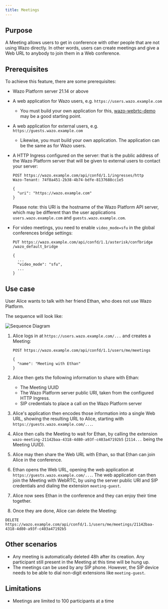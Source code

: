 ```yaml
---
title: Meetings
---
```


## Purpose

A Meeting allows users to get in conference with other people that are not using Wazo
directly. In other words, users can create meetings and give a Web URL to anybody to
join them in a Web conference.

## Prerequisites

To achieve this feature, there are some prerequisites:

* Wazo Platform server 21.14 or above
* A web application for Wazo users, e.g. `https://users.wazo.example.com`
  * You must build your own application for this,
  [wazo-webrtc-demo](https://github.com/wazo-platform/wazo-webrtc-demo) may be a good starting
  point.
* A web application for external users, e.g. `https://guests.wazo.example.com`
  * Likewise, you must build your own application. The application can be the same as for Wazo
  users.
* A HTTP Ingress configured on the server: that is the public address of the Wazo Platform server
  that will be given to external users to contact your server:
  
  ```http
  POST https://wazo.example.com/api/confd/1.1/ingresses/http
  Wazo-Tenant: 74f8a451-2b38-4b74-bdfe-8137688cc1e5
  
  {
    "uri": "https://wazo.example.com"
  }
  ```
  
  Please note: this URI is the hostname of the Wazo Platform API server, which may be different than
  the user applications `users.wazo.example.com` and `guests.wazo.example.com`.
* For video meetings, you need to enable `video_mode=sfu` in the global conferences bridge settings:

  ```http
  PUT https://wazo.example.com/api/confd/1.1/asterisk​/confbridge​/wazo_default_bridge
  
  {
    ...
    "video_mode": "sfu",
    ...
  }
  ```

## Use case

User Alice wants to talk with her friend Ethan, who does not use Wazo Platform.

The sequence will look like:

![Sequence Diagram](/images/uc-doc/administration/meetings.svg)

1. Alice logs in at `https://users.wazo.example.com/...` and creates a Meeting:

   ```http
   POST https://wazo.example.com/api/confd/1.1/users/me/meetings
   
   {
     "name": "Meeting with Ethan"
   }
   ```

1. Alice then gets the following information to share with Ethan:

   * The Meeting UUID
   * The Wazo Platform server public URI, taken from the configured HTTP Ingress.
   * SIP credentials to place a call on the Wazo Platform server

1. Alice's application then encodes those information into a single Web URL, showing the resulting
URL to Alice, starting with `https://guests.wazo.example.com/...`.

1. Alice then calls the Meeting to wait for Ethan, by calling the extension
`wazo-meeting-21142baa-4318-4d80-a93f-c403a47192b5` (`2114...` being the Meeting UUID).

1. Alice may then share the Web URL with Ethan, so that Ethan can join Alice in the conference.

1. Ethan opens the Web URL, opening the web application at `https://guests.wazo.example.com/...`.
The web application can then join the Meeting with WebRTC, by using the server public URI and SIP
credentials and dialing the extension `meeting-guest`.

1. Alice now sees Ethan in the conference and they can enjoy their time together.

1. Once they are done, Alice can delete the Meeting:

  ```http
  DELETE https://wazo.example.com/api/confd/1.1/users/me/meetings/21142baa-4318-4d80-a93f-c403a47192b5
  ```

## Other scenarios

* Any meeting is automatically deleted 48h after its creation. Any participant still present in the
  Meeting at this time will be hung up.
* The meetings can be used by any SIP phone. However, the SIP device needs to be able to dial
  non-digit extensions like `meeting-guest`.

## Limitations

* Meetings are limited to 100 participants at a time
